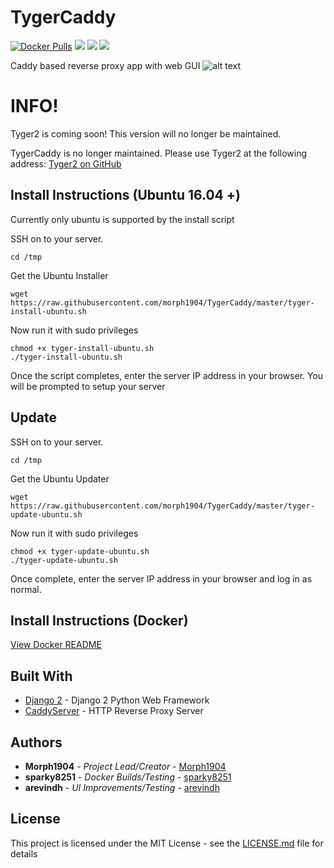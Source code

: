 # TygerCaddy
[![Docker Pulls](https://img.shields.io/docker/pulls/morph1904/tygercaddy.svg)](https://hub.docker.com/r/morph1904/tygercaddy/)
[![](https://images.microbadger.com/badges/image/morph1904/tygercaddy.svg)](https://microbadger.com/images/morph1904/tygercaddy)
[![](https://images.microbadger.com/badges/version/morph1904/tygercaddy.svg)](https://microbadger.com/images/morph1904/tygercaddy)
[![](https://images.microbadger.com/badges/commit/morph1904/tygercaddy.svg)](https://microbadger.com/images/morph1904/tygercaddy)

Caddy based reverse proxy app with web GUI
![alt text](https://github.com/morph1904/TygerCaddy/raw/master/TygerCaddy/assets/img/screenshot.png)

# INFO!

Tyger2 is coming soon! This version will no longer be maintained.

TygerCaddy is no longer maintained. Please use Tyger2 at the following address:
[Tyger2 on GitHub](https://github.com/morph1904/Tyger2)

## Install Instructions (Ubuntu 16.04 +)
Currently only ubuntu is supported by the install script

SSH on to your server.

```
cd /tmp
```
Get the Ubuntu Installer

```
wget https://raw.githubusercontent.com/morph1904/TygerCaddy/master/tyger-install-ubuntu.sh
```
Now run it with sudo privileges

```
chmod +x tyger-install-ubuntu.sh
./tyger-install-ubuntu.sh
```
Once the script completes, enter the server IP address in your browser. You will be prompted to setup your server

## Update

SSH on to your server.

```
cd /tmp
```
Get the Ubuntu Updater

```
wget https://raw.githubusercontent.com/morph1904/TygerCaddy/master/tyger-update-ubuntu.sh
```
Now run it with sudo privileges

```
chmod +x tyger-update-ubuntu.sh
./tyger-update-ubuntu.sh
```
Once complete, enter the server IP address in your browser and log in as normal.

## Install Instructions (Docker)
[View Docker README](docker/README.md)

## Built With
* [Django 2](https://docs.djangoproject.com/en/2.0/) - Django 2 Python Web Framework
* [CaddyServer](https://caddyserver.com/) - HTTP Reverse Proxy Server

## Authors
* **Morph1904** - *Project Lead/Creator* - [Morph1904](https://github.com/morph1904)
* **sparky8251** - *Docker Builds/Testing* - [sparky8251](https://github.com/sparky8251)
* **arevindh** - *UI Improvements/Testing* - [arevindh](https://github.com/arevindh)

## License

This project is licensed under the MIT License - see the [LICENSE.md](LICENSE.md) file for details
